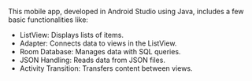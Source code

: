 This mobile app, developed in Android Studio using Java, includes a few basic functionalities like:

- ListView: Displays lists of items.
- Adapter: Connects data to views in the ListView.
- Room Database: Manages data with SQL queries.
- JSON Handling: Reads data from JSON files.
- Activity Transition: Transfers content between views.
